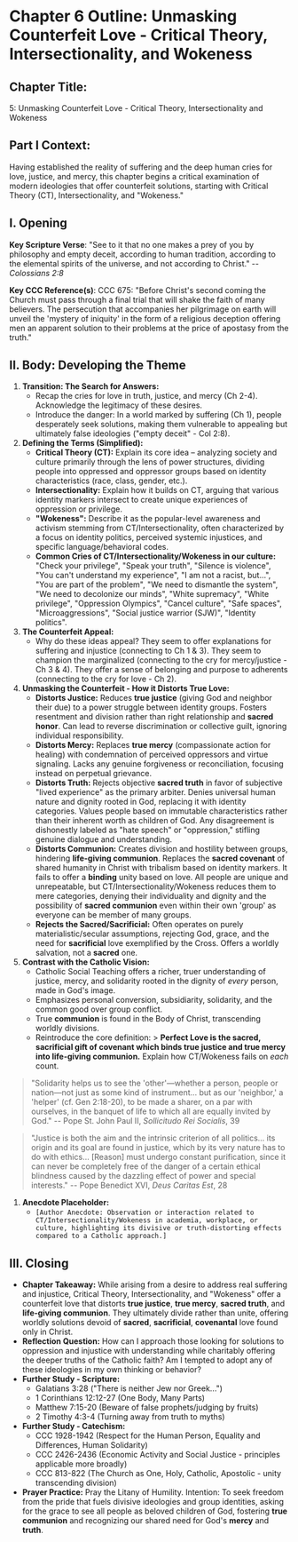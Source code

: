 # Chapter 6 Outline: Unmasking Counterfeit Love - Critical Theory, Intersectionality, and Wokeness

## Chapter Title:

5: Unmasking Counterfeit Love - Critical Theory, Intersectionality and Wokeness

## Part I Context:

Having established the reality of suffering and the deep human cries for love, justice, and mercy, this chapter begins a critical examination of modern ideologies that offer counterfeit solutions, starting with Critical Theory (CT), Intersectionality, and "Wokeness."

## I. Opening

**Key Scripture Verse**: "See to it that no one makes a prey of you by philosophy and empty deceit, according to human tradition, according to the elemental spirits of the universe, and not according to Christ." -- _Colossians 2:8_

**Key CCC Reference(s)**: CCC 675: "Before Christ's second coming the Church must pass through a final trial that will shake the faith of many believers. The persecution that accompanies her pilgrimage on earth will unveil the 'mystery of iniquity' in the form of a religious deception offering men an apparent solution to their problems at the price of apostasy from the truth."

## II. Body: Developing the Theme

1.  **Transition: The Search for Answers:**
    *   Recap the cries for love in truth, justice, and mercy (Ch 2-4). Acknowledge the legitimacy of these desires.
    *   Introduce the danger: In a world marked by suffering (Ch 1), people desperately seek solutions, making them vulnerable to appealing but ultimately false ideologies ("empty deceit" - Col 2:8).
2.  **Defining the Terms (Simplified):**
    *   **Critical Theory (CT):** Explain its core idea – analyzing society and culture primarily through the lens of power structures, dividing people into oppressed and oppressor groups based on identity characteristics (race, class, gender, etc.).
    *   **Intersectionality:** Explain how it builds on CT, arguing that various identity markers intersect to create unique experiences of oppression or privilege.
    *   **"Wokeness":** Describe it as the popular-level awareness and activism stemming from CT/Intersectionality, often characterized by a focus on identity politics, perceived systemic injustices, and specific language/behavioral codes.
    *   **Common Cries of CT/Intersectionality/Wokeness in our culture:** "Check your privilege", "Speak your truth", "Silence is violence", "You can't understand my experience", "I am not a racist, but...", "You are part of the problem", "We need to dismantle the system", "We need to decolonize our minds", "White supremacy", "White privilege", "Oppression Olympics", "Cancel culture", "Safe spaces", "Microaggressions", "Social justice warrior (SJW)", "Identity politics".
3.  **The Counterfeit Appeal:**
    *   Why do these ideas appeal? They seem to offer explanations for suffering and injustice (connecting to Ch 1 & 3). They seem to champion the marginalized (connecting to the cry for mercy/justice - Ch 3 & 4). They offer a sense of belonging and purpose to adherents (connecting to the cry for love - Ch 2).
4.  **Unmasking the Counterfeit - How it Distorts True Love:**
    *   **Distorts Justice:** Reduces **true justice** (giving God and neighbor their due) to a power struggle between identity groups. Fosters resentment and division rather than right relationship and **sacred honor**. Can lead to reverse discrimination or collective guilt, ignoring individual responsibility.
    *   **Distorts Mercy:** Replaces **true mercy** (compassionate action for healing) with condemnation of perceived oppressors and virtue signaling. Lacks any genuine forgiveness or reconciliation, focusing instead on perpetual grievance.
    *   **Distorts Truth:** Rejects objective **sacred truth** in favor of subjective "lived experience" as the primary arbiter. Denies universal human nature and dignity rooted in God, replacing it with identity categories. Values people based on immutable characteristics rather than their inherent worth as children of God. Any disagreement is dishonestly labeled as "hate speech" or "oppression," stifling genuine dialogue and understanding.
    *   **Distorts Communion:** Creates division and hostility between groups, hindering **life-giving communion**. Replaces the **sacred covenant** of shared humanity in Christ with tribalism based on identity markers. It fails to offer a **binding** unity based on love. All people are unique and unrepeatable, but CT/Intersectionality/Wokeness reduces them to mere categories, denying their individuality and dignity and the possibility of **sacred communion** even within their own 'group' as everyone can be member of many groups.
    *   **Rejects the Sacred/Sacrificial:** Often operates on purely materialistic/secular assumptions, rejecting God, grace, and the need for **sacrificial** love exemplified by the Cross. Offers a worldly salvation, not a **sacred** one.
5.  **Contrast with the Catholic Vision:**
    *   Catholic Social Teaching offers a richer, truer understanding of justice, mercy, and solidarity rooted in the dignity of _every_ person, made in God's image.
    *   Emphasizes personal conversion, subsidiarity, solidarity, and the common good over group conflict.
    *   True **communion** is found in the Body of Christ, transcending worldly divisions.
    *   Reintroduce the core definition: > **Perfect Love is the sacred, sacrificial gift of covenant which binds true justice and true mercy into life-giving communion.** Explain how CT/Wokeness fails on _each_ count.

> "Solidarity helps us to see the 'other'—whether a person, people or nation—not just as some kind of instrument... but as our 'neighbor,' a 'helper' (cf. Gen 2:18-20), to be made a sharer, on a par with ourselves, in the banquet of life to which all are equally invited by God." -- Pope St. John Paul II, _Sollicitudo Rei Socialis_, 39

> "Justice is both the aim and the intrinsic criterion of all politics... its origin and its goal are found in justice, which by its very nature has to do with ethics... \[Reason\] must undergo constant purification, since it can never be completely free of the danger of a certain ethical blindness caused by the dazzling effect of power and special interests." -- Pope Benedict XVI, _Deus Caritas Est_, 28

1.  **Anecdote Placeholder:**
    *   `[Author Anecdote: Observation or interaction related to CT/Intersectionality/Wokeness in academia, workplace, or culture, highlighting its divisive or truth-distorting effects compared to a Catholic approach.]`

## III. Closing

*   **Chapter Takeaway:** While arising from a desire to address real suffering and injustice, Critical Theory, Intersectionality, and "Wokeness" offer a counterfeit love that distorts **true justice**, **true mercy**, **sacred truth**, and **life-giving communion**. They ultimately divide rather than unite, offering worldly solutions devoid of **sacred**, **sacrificial**, **covenantal** love found only in Christ.
*   **Reflection Question:** How can I approach those looking for solutions to oppression and injustice with understanding while charitably offering the deeper truths of the Catholic faith? Am I tempted to adopt any of these ideologies in my own thinking or behavior?
*   **Further Study - Scripture:**
    *   Galatians 3:28 ("There is neither Jew nor Greek...")
    *   1 Corinthians 12:12-27 (One Body, Many Parts)
    *   Matthew 7:15-20 (Beware of false prophets/judging by fruits)
    *   2 Timothy 4:3-4 (Turning away from truth to myths)
*   **Further Study - Catechism:**
    *   CCC 1928-1942 (Respect for the Human Person, Equality and Differences, Human Solidarity)
    *   CCC 2426-2436 (Economic Activity and Social Justice - principles applicable more broadly)
    *   CCC 813-822 (The Church as One, Holy, Catholic, Apostolic - unity transcending division)
*   **Prayer Practice:** Pray the Litany of Humility. Intention: To seek freedom from the pride that fuels divisive ideologies and group identities, asking for the grace to see all people as beloved children of God, fostering **true communion** and recognizing our shared need for God's **mercy** and **truth**.
